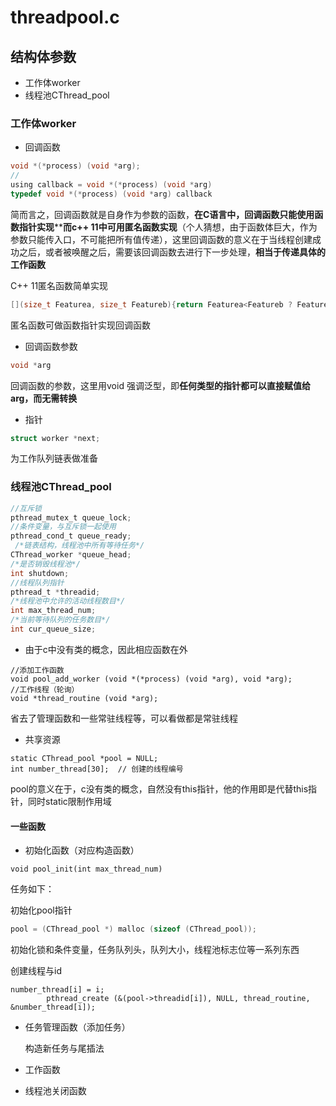 # threadpool.c 

## 结构体参数

- 工作体worker
- 线程池CThread_pool



### 工作体worker

- 回调函数

~~~c
void *(*process) (void *arg);
//
using callback = void *(*process) (void *arg)
typedef void *(*process) (void *arg) callback
~~~

简而言之，回调函数就是自身作为参数的函数，**在C语言中，回调函数只能使用函数指针实现******而c++ 11中可用匿名函数实现**（个人猜想，由于函数体巨大，作为参数只能传入口，不可能把所有值传递），这里回调函数的意义在于当线程创建成功之后，或者被唤醒之后，需要该回调函数去进行下一步处理，**相当于传递具体的工作函数**

C++ 11匿名函数简单实现

~~~c++
[](size_t Featurea, size_t Featureb){return Featurea<Featureb ? Featurea : Featureb; };
~~~

匿名函数可做函数指针实现回调函数

- 回调函数参数

~~~c
void *arg
~~~

回调函数的参数，这里用void 强调泛型，即**任何类型的指针都可以直接赋值给arg，而无需转换**

- 指针

~~~c
struct worker *next;
~~~

为工作队列链表做准备



### 线程池CThread_pool

~~~c
//互斥锁
pthread_mutex_t queue_lock;
//条件变量，与互斥锁一起使用
pthread_cond_t queue_ready;
 /*链表结构，线程池中所有等待任务*/
CThread_worker *queue_head;
/*是否销毁线程池*/
int shutdown;
//线程队列指针
pthread_t *threadid;
/*线程池中允许的活动线程数目*/
int max_thread_num;
/*当前等待队列的任务数目*/
int cur_queue_size;
~~~

- 由于c中没有类的概念，因此相应函数在外

~~~
//添加工作函数
void pool_add_worker (void *(*process) (void *arg), void *arg);
//工作线程（轮询）
void *thread_routine (void *arg);
~~~

省去了管理函数和一些常驻线程等，可以看做都是常驻线程

- 共享资源

~~~
static CThread_pool *pool = NULL;
int number_thread[30];  // 创建的线程编号
~~~

pool的意义在于，c没有类的概念，自然没有this指针，他的作用即是代替this指针，同时static限制作用域



#### 一些函数

- 初始化函数（对应构造函数）

~~~
void pool_init(int max_thread_num)
~~~

任务如下：

初始化pool指针

~~~c
pool = (CThread_pool *) malloc (sizeof (CThread_pool));
~~~

初始化锁和条件变量，任务队列头，队列大小，线程池标志位等一系列东西

创建线程与id

~~~
number_thread[i] = i;
        pthread_create (&(pool->threadid[i]), NULL, thread_routine, &number_thread[i]);
~~~



- 任务管理函数（添加任务）

  构造新任务与尾插法

- 工作函数

- 线程池关闭函数